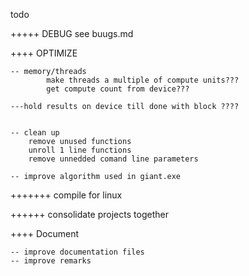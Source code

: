 todo



+++++    DEBUG
	see buugs.md


 ++++    OPTIMIZE
 
 
	-- memory/threads
			make threads a multiple of compute units???
			get compute count from device???
			
	---hold results on device till done with block ????
 
 
	-- clean up
		remove unused functions
		unroll 1 line functions
		remove unnedded comand line parameters

	-- improve algorithm used in giant.exe	
	
+++++++ compile for linux
	
++++++ consolidate projects together 
	
	
++++    Document

	-- improve documentation files
	-- improve remarks


